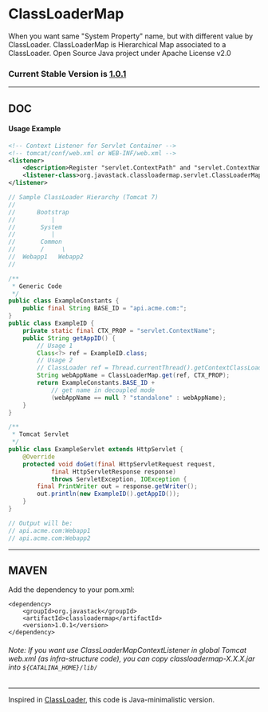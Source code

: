 # ClassLoaderMap

When you want same "System Property" name, but with different value by ClassLoader. ClassLoaderMap is Hierarchical Map associated to a ClassLoader. Open Source Java project under Apache License v2.0

### Current Stable Version is [1.0.1](https://search.maven.org/#search|ga|1|g%3Aorg.javastack%20a%3Aclassloadermap)

---

## DOC

#### Usage Example

```xml
<!-- Context Listener for Servlet Container -->
<!-- tomcat/conf/web.xml or WEB-INF/web.xml -->
<listener>
	<description>Register "servlet.ContextPath" and "servlet.ContextName" in ClassLoaderMap</description>
	<listener-class>org.javastack.classloadermap.servlet.ClassLoaderMapContextListener</listener-class>
</listener>
```


```java
// Sample ClassLoader Hierarchy (Tomcat 7)
//
//      Bootstrap
//          |
//       System
//          |
//       Common
//       /     \
//  Webapp1   Webapp2
//

/**
 * Generic Code
 */
public class ExampleConstants {
	public final String BASE_ID = "api.acme.com:";
}
public class ExampleID {
    private static final CTX_PROP = "servlet.ContextName";
	public String getAppID() {
	    // Usage 1
	    Class<?> ref = ExampleID.class;
	    // Usage 2
	    // ClassLoader ref = Thread.currentThread().getContextClassLoader();
	    String webAppName = ClassLoaderMap.get(ref, CTX_PROP);
		return ExampleConstants.BASE_ID +
			// get name in decoupled mode 
			(webAppName == null ? "standalone" : webAppName);
	}
}

/**
 * Tomcat Servlet
 */
public class ExampleServlet extends HttpServlet {
	@Override
	protected void doGet(final HttpServletRequest request, 
			final HttpServletResponse response)
			throws ServletException, IOException {
		final PrintWriter out = response.getWriter();
		out.println(new ExampleID().getAppID());
	}
}

// Output will be:
// api.acme.com:Webapp1
// api.acme.com:Webapp2
```

---

## MAVEN

Add the dependency to your pom.xml:

    <dependency>
        <groupId>org.javastack</groupId>
        <artifactId>classloadermap</artifactId>
        <version>1.0.1</version>
    </dependency>

###### Note: If you want use ClassLoaderMapContextListener in global Tomcat web.xml (as infra-structure code), you can copy classloadermap-X.X.X.jar into ```${CATALINA_HOME}/lib/```

---
Inspired in [ClassLoader](http://docs.oracle.com/javase/7/docs/api/java/lang/ClassLoader.html), this code is Java-minimalistic version.
